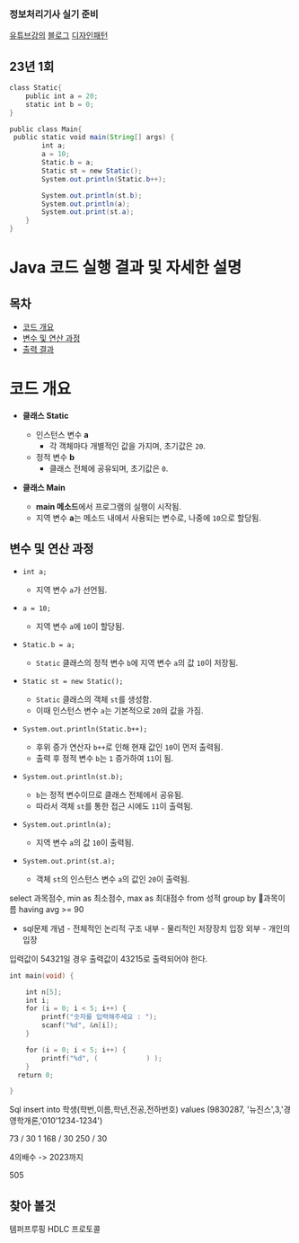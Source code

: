 ### 정보처리기사 실기 준비 
[유튜브강의](https://www.youtube.com/@HeungSsaem)
[블로그](https://starrykss.tistory.com/1856)
[디자인패턴]( https://starrykss.tistory.com/1856)



## 23년 1회 
```java
class Static{
    public int a = 20;
    static int b = 0;
}

public class Main{
 public static void main(String[] args) {
        int a;
        a = 10;
        Static.b = a;
        Static st = new Static();
        System.out.println(Static.b++);

        System.out.println(st.b);
        System.out.println(a);
        System.out.print(st.a);
    }
}
```

# Java 코드 실행 결과 및 자세한 설명

## 목차
- [코드 개요](#코드-개요)
- [변수 및 연산 과정](#변수-및-연산-과정)
- [출력 결과](#출력-결과)

# 코드 개요
- **클래스 Static**  
  - 인스턴스 변수 **a**  
    - 각 객체마다 개별적인 값을 가지며, 초기값은 `20`.
  - 정적 변수 **b**  
    - 클래스 전체에 공유되며, 초기값은 `0`.

- **클래스 Main**  
  - **main 메소드**에서 프로그램의 실행이 시작됨.
  - 지역 변수 **a**는 메소드 내에서 사용되는 변수로, 나중에 `10`으로 할당됨.

## 변수 및 연산 과정
- `int a;`  
  - 지역 변수 `a`가 선언됨.
- `a = 10;`  
  - 지역 변수 `a`에 `10`이 할당됨.
- `Static.b = a;`  
  - `Static` 클래스의 정적 변수 `b`에 지역 변수 `a`의 값 `10`이 저장됨.
  
- `Static st = new Static();`  
  - `Static` 클래스의 객체 `st`를 생성함.  
  - 이때 인스턴스 변수 `a`는 기본적으로 `20`의 값을 가짐.

- `System.out.println(Static.b++);`  
  - 후위 증가 연산자 `b++`로 인해 현재 값인 `10`이 먼저 출력됨.  
  - 출력 후 정적 변수 `b`는 `1` 증가하여 `11`이 됨.
  
- `System.out.println(st.b);`  
  - `b`는 정적 변수이므로 클래스 전체에서 공유됨.  
  - 따라서 객체 `st`를 통한 접근 시에도 `11`이 출력됨.
  
- `System.out.println(a);`  
  - 지역 변수 `a`의 값 `10`이 출력됨.
  
- `System.out.print(st.a);`  
  - 객체 `st`의 인스턴스 변수 `a`의 값인 `20`이 출력됨.


select 과목점수, min as 최소점수, max as 최대점수  from 성적 group by 과목이름  having avg >= 90

- sql문제
개념 - 전체적인 논리적 구조 
내부 - 물리적인 저장장치 입장 
외부 - 개인의 입장

입력값이 54321일 경우 출력값이 43215로 출력되어야 한다.
```c
int main(void) {

    int n[5];
    int i;
    for (i = 0; i < 5; i++) {
        printf("숫자를 입력해주세요 : ");
        scanf("%d", &n[i]);
    }

    for (i = 0; i < 5; i++) {
        printf("%d", (            ) );
    }
  return 0;

}
```

Sql
insert into 학생(학번,이름,학년,전공,전하번호) values (9830287, '뉴진스',3,'경영학개론,'010'1234-1234')

73 / 30 1
168 / 30 
250 / 30 

4의배수 -> 2023까지

505

## 찾아 볼것
템퍼프루핑
HDLC 프로토콜


